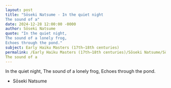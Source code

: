```yaml
---
layout: post
title: "Sōseki Natsume - In the quiet night 
The sound of a"
date: 2024-12-28 12:00:00 -0000
author: Sōseki Natsume
quote: "In the quiet night, 
The sound of a lonely frog, 
Echoes through the pond."
subject: Early Haiku Masters (17th–18th centuries)
permalink: /Early Haiku Masters (17th–18th centuries)/Sōseki Natsume/Sōseki Natsume - In the quiet night 
The sound of a
---
```


In the quiet night, 
The sound of a lonely frog, 
Echoes through the pond.

- Sōseki Natsume
